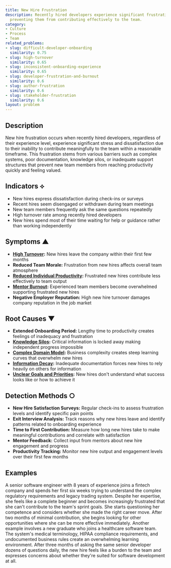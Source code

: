```yaml
---
title: New Hire Frustration
description: Recently hired developers experience significant frustration due to barriers
  preventing them from contributing effectively to the team.
category:
- Culture
- Process
- Team
related_problems:
- slug: difficult-developer-onboarding
  similarity: 0.75
- slug: high-turnover
  similarity: 0.65
- slug: inconsistent-onboarding-experience
  similarity: 0.65
- slug: developer-frustration-and-burnout
  similarity: 0.6
- slug: author-frustration
  similarity: 0.6
- slug: stakeholder-frustration
  similarity: 0.6
layout: problem
---
```


## Description

New hire frustration occurs when recently hired developers, regardless of their experience level, experience significant stress and dissatisfaction due to their inability to contribute meaningfully to the team within a reasonable timeframe. This frustration stems from various barriers such as complex systems, poor documentation, knowledge silos, or inadequate support structures that prevent new team members from reaching productivity quickly and feeling valued.

## Indicators ⟡

- New hires express dissatisfaction during check-ins or surveys
- Recent hires seem disengaged or withdrawn during team meetings
- New team members frequently ask the same questions repeatedly
- High turnover rate among recently hired developers
- New hires spend most of their time waiting for help or guidance rather than working independently

## Symptoms ▲

- **[High Turnover](high-turnover.md):** New hires leave the company within their first few months
- **Reduced Team Morale:** Frustration from new hires affects overall team atmosphere
- **[Reduced Individual Productivity](reduced-individual-productivity.md):** Frustrated new hires contribute less effectively to team output
- **[Mentor Burnout](mentor-burnout.md):** Experienced team members become overwhelmed supporting frustrated new hires
- **Negative Employer Reputation:** High new hire turnover damages company reputation in the job market

## Root Causes ▼

- **Extended Onboarding Period:** Lengthy time to productivity creates feelings of inadequacy and frustration
- **[Knowledge Silos](knowledge-silos.md):** Critical information is locked away making independent progress impossible
- **[Complex Domain Model](complex-domain-model.md):** Business complexity creates steep learning curves that overwhelm new hires
- **[Information Decay](information-decay.md):** Inadequate documentation forces new hires to rely heavily on others for information
- **[Unclear Goals and Priorities](unclear-goals-and-priorities.md):** New hires don't understand what success looks like or how to achieve it

## Detection Methods ○

- **New Hire Satisfaction Surveys:** Regular check-ins to assess frustration levels and identify specific pain points
- **Exit Interview Analysis:** Track reasons why new hires leave and identify patterns related to onboarding experience
- **Time to First Contribution:** Measure how long new hires take to make meaningful contributions and correlate with satisfaction
- **Mentor Feedback:** Collect input from mentors about new hire engagement and progress
- **Productivity Tracking:** Monitor new hire output and engagement levels over their first few months

## Examples

A senior software engineer with 8 years of experience joins a fintech company and spends her first six weeks trying to understand the complex regulatory requirements and legacy trading system. Despite her expertise, she feels like a complete beginner and becomes increasingly frustrated that she can't contribute to the team's sprint goals. She starts questioning her competence and considers whether she made the right career move. After two months of minimal contribution, she begins looking for other opportunities where she can be more effective immediately. Another example involves a new graduate who joins a healthcare software team. The system's medical terminology, HIPAA compliance requirements, and undocumented business rules create an overwhelming learning environment. After three months of asking the same senior developer dozens of questions daily, the new hire feels like a burden to the team and expresses concerns about whether they're suited for software development at all.
